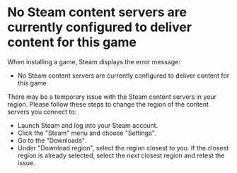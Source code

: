 # No Steam content servers are currently configured to deliver content for this game

When installing a game, Steam displays the error message:  

* No Steam content servers are currently configured to deliver content for this game

  
There may be a temporary issue with the Steam content servers in your region. Please follow these steps to change the region of the content servers you connect to:  

*  Launch Steam and log into your Steam account.
*  Click the "Steam" menu and choose "Settings".
*  Go to the "Downloads".
* Under "Download region", select the region closest to you. If the closest region is already selected, select the *next* closest region and retest the issue.

  
  
